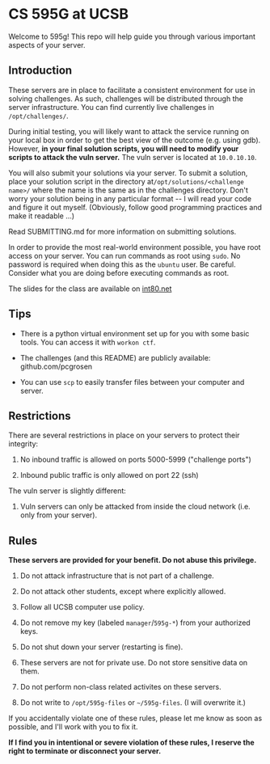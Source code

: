 # CS 595G at UCSB

Welcome to 595g! This repo will help guide you through various important aspects
of your server.

## Introduction

These servers are in place to facilitate a consistent environment for use in
solving challenges. As such, challenges will be distributed through the server
infrastructure. You can find currently live challenges in `/opt/challenges/`.

During initial testing, you will likely want to attack the service running on
your local box in order to get the best view of the outcome (e.g. using gdb).
However, **in your final solution scripts, you will need to modify your scripts
to attack the vuln server.** The vuln server is located at `10.0.10.10`.

You will also submit your solutions via your server. To submit a solution, place
your solution script in the directory at`/opt/solutions/<challenge name>/` where
the name is the same as in the challenges directory. Don't worry your solution
being in any particular format -- I will read your code and figure it out
myself. (Obviously, follow good programming practices and make it readable ...)

Read SUBMITTING.md for more information on submitting solutions.

In order to provide the most real-world environment possible, you have root
access on your server. You can run commands as root using `sudo`. No password is
required when doing this as the `ubuntu` user. Be careful. Consider what you are
doing before executing commands as root.

The slides for the class are available on [int80.net](https://int80.net/cs595g/)

## Tips

* There is a python virtual environment set up for you with some basic tools.
You can access it with `workon ctf`.

* The challenges (and this README) are publicly available: github.com/pcgrosen

* You can use `scp` to easily transfer files between your computer and server.

## Restrictions

There are several restrictions in place on your servers to protect their
integrity:

1. No inbound traffic is allowed on ports 5000-5999 ("challenge ports")

2. Inbound public traffic is only allowed on port 22 (ssh)

The vuln server is slightly different:

1. Vuln servers can only be attacked from inside the cloud network (i.e. only
from your server).

## Rules

**These servers are provided for your benefit. Do not abuse this privilege.**

1. Do not attack infrastructure that is not part of a challenge.

2. Do not attack other students, except where explicitly allowed.

3. Follow all UCSB computer use policy.

4. Do not remove my key (labeled `manager`/`595g-*`) from your authorized keys.

5. Do not shut down your server (restarting is fine).

6. These servers are not for private use. Do not store sensitive data on them.

7. Do not perform non-class related activites on these servers.

8. Do not write to `/opt/595g-files` or `~/595g-files`. (I will overwrite it.)

If you accidentally violate one of these rules, please let me know as soon as
possible, and I'll work with you to fix it.

**If I find you in intentional or severe violation of these rules, I reserve the
right to terminate or disconnect your server.**
